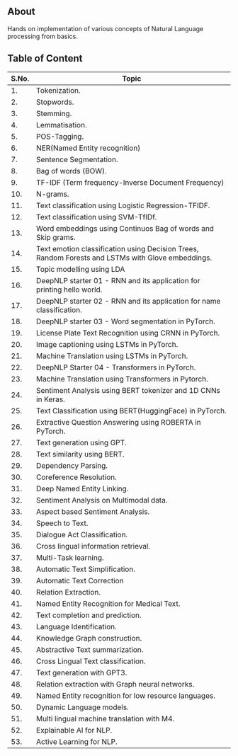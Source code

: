 ## About

Hands on implementation of various concepts of Natural Language processing from basics.

## Table of Content

| S.No. | Topic |
| ----- | ----- |
| 1. | Tokenization. |
| 2. | Stopwords. |
| 3. | Stemming. |
| 4. | Lemmatisation. |
| 5. | POS-Tagging. |
| 6. | NER(Named Entity recognition) |
| 7. | Sentence Segmentation. |
| 8. | Bag of words (BOW). |
| 9. | TF-IDF (Term frequency-Inverse Document Frequency) |
| 10. | N-grams. |
| 11. | Text classification using Logistic Regression-TFIDF. |
| 12. | Text classification using SVM-TfIDf. |
| 13. | Word embeddings using Continuos Bag of words and Skip grams. |
| 14. | Text emotion classification using Decision Trees, Random Forests and LSTMs with Glove embeddings. |
| 15. | Topic modelling using LDA |
| 16. | DeepNLP starter 01 - RNN and its application for printing hello world. |
| 17. | DeepNLP starter 02 - RNN and its application for name classification. |
| 18. | DeepNLP starter 03 - Word segmentation in PyTorch. |
| 19. | License Plate Text Recognition using CRNN in PyTorch. |
| 20. | Image captioning using LSTMs in PyTorch. |
| 21. | Machine Translation using LSTMs in PyTorch. |
| 22. | DeepNLP Starter 04 - Transformers in PyTorch. |
| 23. | Machine Translation using Transformers in Pytorch. |
| 24. | Sentiment Analysis using BERT tokenizer and 1D CNNs in Keras. |
| 25. | Text Classification using BERT(HuggingFace) in PyTorch. |
| 26. | Extractive Question Answering using ROBERTA in PyTorch. |
| 27. | Text generation using GPT. |
| 28. | Text similarity using BERT. |
| 29. | Dependency Parsing. |
| 30. | Coreference Resolution. |
| 31. | Deep Named Entity Linking. |
| 32. | Sentiment Analysis on Multimodal data. |
| 33. | Aspect based Sentiment Analysis. |
| 34. | Speech to Text. |
| 35. | Dialogue Act Classification. |
| 36. | Cross lingual information retrieval. |
| 37. | Multi-Task learning. |
| 38. | Automatic Text Simplification. |
| 39. | Automatic Text Correction |
| 40. | Relation Extraction. |
| 41. | Named Entity Recognition for Medical Text. |
| 42. | Text completion and prediction. |
| 43. | Language Identification. |
| 44. | Knowledge Graph construction. |
| 45. | Abstractive Text summarization. |
| 46. | Cross Lingual Text classification. |
| 47. | Text generation with GPT3. |
| 48. | Relation extraction with Graph neural networks. |
| 49. | Named Entity recognition for low resource languages. |
| 50. | Dynamic Language models. |
| 51. | Multi lingual machine translation with M4. |
| 52. | Explainable AI for NLP. |
| 53. | Active Learning for NLP. |
